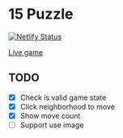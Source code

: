 # 15 Puzzle

[![Netlify Status](https://api.netlify.com/api/v1/badges/bd61d7da-7ecf-42d3-bb1a-9f189a2d77ab/deploy-status)](https://app.netlify.com/sites/nddapp-15-puzzle/deploys)

[Live game](https://15-puzzle.nddapp.com/)

## TODO

- [x] Check is valid game state
- [x] Click neighborhood to move
- [x] Show move count
- [ ] Support use image
